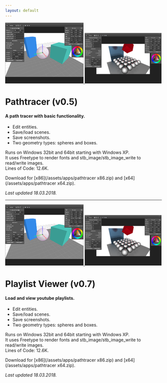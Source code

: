 ```yaml
---
layout: default
---
```


<p float="right">
	<a href="/assets/images/pathtracer.png">
  		<img src="/assets/images/pathtracer.png" width="50%" />
  	</a>
	<a href="/assets/images/pathtracer2.png">
		<img src="/assets/images/pathtracer2.png" width="49%" />
  	</a>
</p>

# Pathtracer (v0.5)

#### A path tracer with basic functionality.

* Edit entities.
* Save/load scenes.
* Save screenshots.
* Two geometry types: spheres and boxes.

Runs on Windows 32bit and 64bit starting with Windows XP.  
It uses Freetype to render fonts and stb_image/stb_image_write to read/write images.  
Lines of Code: 12.6K.

Download for [x86](/assets/apps/pathtracer x86.zip) and [x64](/assets/apps/pathtracer x64.zip).

_Last updated 18.03.2018._

* * *

<p float="right">
	<a href="/assets/images/pathtracer.png">
  		<img src="/assets/images/Pathtracer.png" width="50%" />
  	</a>
	<a href="/assets/images/pathtracer2.png">
		<img src="/assets/images/Pathtracer2.png" width="49%" />
  	</a>
</p>

# Playlist Viewer (v0.7)

#### Load and view youtube playlists.

* Edit entities.
* Save/load scenes.
* Save screenshots.
* Two geometry types: spheres and boxes.

Runs on Windows 32bit and 64bit starting with Windows XP.  
It uses Freetype to render fonts and stb_image/stb_image_write to read/write images.  
Lines of Code: 12.6K.

Download for [x86](/assets/apps/pathtracer x86.zip) and [x64](/assets/apps/pathtracer x64.zip).

_Last updated 18.03.2018._


